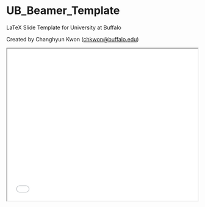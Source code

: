 # UB_Beamer_Template
LaTeX Slide Template for University at Buffalo

Created by Changhyun Kwon (chkwon@buffalo.edu)

<iframe src="UB ISE Slide Template.pdf" width="500" height="400"></iframe>
